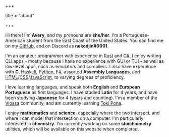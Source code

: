 +++

title = "about"

+++

Hi there! I'm **Avery**, and my pronouns are **she/her**. I'm a
Portuguese-American student from the East Coast of the United States. You can
find me on my [GitHub][gh], and on Discord as **nekodjin#0001**.

I'm an amateur programmer with experience in [Rust][rs] and [C#][cs]. I enjoy
writing CLI apps - mostly because I have no experience with GUI or TUI - as well
as low-level apps, such as emulators and compilers. I also have experience with
**C**, [Haskell][hs], [Python][py], [F#][fs], assorted **Assembly Languages**,
and [HTML][html]/[CSS][css]/[JavaScript][js], to varying degrees of proficiency.

I love learning languages, and speak both **English** and **European
Portuguese** as first languages. I have studied **Latin** for 4 years, and have
been studying **Japanese** for 4 (years and counting). I'm a member of the
[Viossa][vp] community, and am currently learning [Toki Pona][tp].

I enjoy **mathematics** and **science**, especially where the two intersect, and
where I can model that intersection on a computer. I'm particularly interested
in **chemistry**. I'm currently working on some **stoichiometry** utilities,
which will be available on this website when completed.


[rs]: https://rust-lang.org
[cs]: https://docs.microsoft.com/en-us/dotnet/csharp
[hs]: https://haskell.org
[py]: https://python.org
[fs]: https://fsharp.org
[js]: https://developer.mozilla.org/en-US/docs/Web/JavaScript/Reference
[css]: https://developer.mozilla.org/en-US/docs/Web/CSS/Reference
[html]: https://developer.mozilla.org/en-US/docs/Web/HTML/Reference
[gh]: https://github.com/nekodjin
[tp]: https://tokipona.org
[vp]: https://vikoli.org

